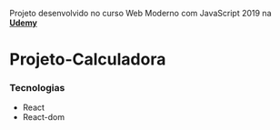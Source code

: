 Projeto desenvolvido no curso Web Moderno com JavaScript 2019 na <strong><a href="https://www.udemy.com/course/curso-web/" target="_blank">Udemy</a></strong>

<h1><strong>Projeto-Calculadora</strong></h1>

<h3><strong>Tecnologias</strong></h3>
<ul>
    <li>React</li>
    <li>React-dom</li>
</ul>